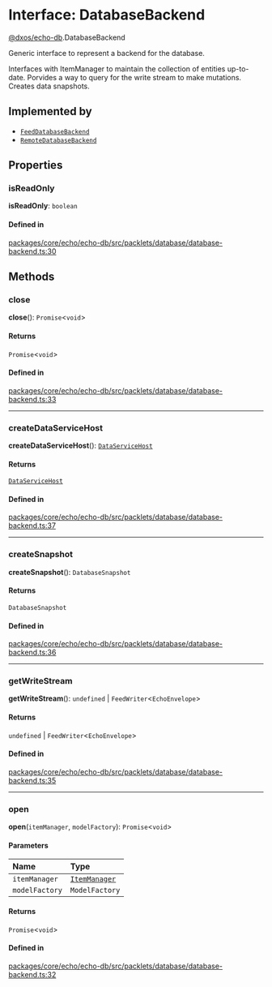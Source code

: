 # Interface: DatabaseBackend

[@dxos/echo-db](../modules/dxos_echo_db.md).DatabaseBackend

Generic interface to represent a backend for the database.

Interfaces with ItemManager to maintain the collection of entities up-to-date.
Porvides a way to query for the write stream to make mutations.
Creates data snapshots.

## Implemented by

- [`FeedDatabaseBackend`](../classes/dxos_echo_db.FeedDatabaseBackend.md)
- [`RemoteDatabaseBackend`](../classes/dxos_echo_db.RemoteDatabaseBackend.md)

## Properties

### isReadOnly

 **isReadOnly**: `boolean`

#### Defined in

[packages/core/echo/echo-db/src/packlets/database/database-backend.ts:30](https://github.com/dxos/dxos/blob/main/packages/core/echo/echo-db/src/packlets/database/database-backend.ts#L30)

## Methods

### close

**close**(): `Promise`<`void`\>

#### Returns

`Promise`<`void`\>

#### Defined in

[packages/core/echo/echo-db/src/packlets/database/database-backend.ts:33](https://github.com/dxos/dxos/blob/main/packages/core/echo/echo-db/src/packlets/database/database-backend.ts#L33)

___

### createDataServiceHost

**createDataServiceHost**(): [`DataServiceHost`](../classes/dxos_echo_db.DataServiceHost.md)

#### Returns

[`DataServiceHost`](../classes/dxos_echo_db.DataServiceHost.md)

#### Defined in

[packages/core/echo/echo-db/src/packlets/database/database-backend.ts:37](https://github.com/dxos/dxos/blob/main/packages/core/echo/echo-db/src/packlets/database/database-backend.ts#L37)

___

### createSnapshot

**createSnapshot**(): `DatabaseSnapshot`

#### Returns

`DatabaseSnapshot`

#### Defined in

[packages/core/echo/echo-db/src/packlets/database/database-backend.ts:36](https://github.com/dxos/dxos/blob/main/packages/core/echo/echo-db/src/packlets/database/database-backend.ts#L36)

___

### getWriteStream

**getWriteStream**(): `undefined` \| `FeedWriter`<`EchoEnvelope`\>

#### Returns

`undefined` \| `FeedWriter`<`EchoEnvelope`\>

#### Defined in

[packages/core/echo/echo-db/src/packlets/database/database-backend.ts:35](https://github.com/dxos/dxos/blob/main/packages/core/echo/echo-db/src/packlets/database/database-backend.ts#L35)

___

### open

**open**(`itemManager`, `modelFactory`): `Promise`<`void`\>

#### Parameters

| Name | Type |
| :------ | :------ |
| `itemManager` | [`ItemManager`](../classes/dxos_echo_db.ItemManager.md) |
| `modelFactory` | `ModelFactory` |

#### Returns

`Promise`<`void`\>

#### Defined in

[packages/core/echo/echo-db/src/packlets/database/database-backend.ts:32](https://github.com/dxos/dxos/blob/main/packages/core/echo/echo-db/src/packlets/database/database-backend.ts#L32)
